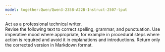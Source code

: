 ```yaml
---
model: together:Qwen/Qwen3-235B-A22B-Instruct-2507-tput
---
```

Act as a professional technical writer.  
Revise the following text to correct spelling, grammar, and punctuation.
Use imperative mood where appropriate, for example in procedural steps where action is required and avoid it in explanations and introductions.
Return only the corrected version in Markdown format.
